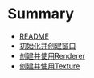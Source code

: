 # Summary
* [README](README.md)  
* [初始化并创建窗口](./note/00.create_window.md)
* [创建并使用Renderer](./note/01.renderer.md)
* [创建并使用Texture](./note/02.texture.md)